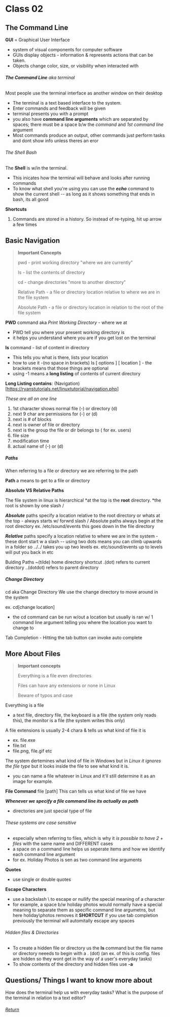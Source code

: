 # Class 02
## The Command Line

**GUI** = Graphical User Interface
* system of visual components for computer software
* GUIs display objects - information & represents actions that can be taken.
* Objects change color, size, or visibility when interacted with 

###### **The Command Line** aka *terminal*

Most people use the terminal interface as another window on their desktop

* The terminal is a text based interface to the system. 
* Enter commands and feedback will be given
* terminal presents you with a prompt 
* you also have **command line arguments** which are separated by spaces; there must be a space b/w the *command* and *1st command line* argument
* Most commands produce an output, other commands just perform tasks and dont show info unless theres an eror

###### The Shell Bash

The **Shell** is w/in the terminal. 
* This inicates how the terminal will behave and looks after running commands
* To know what shell you're using you can use the ***echo*** command to show the current shell -- as long as it shows something that ends in bash, its all good

**Shortcuts** 
1. Commands are stored in a history. So instead of re-typing, hit up arrow a few times



## Basic Navigation

> **Important Concepts**
>
> pwd - print working directory "where we are currently"
>
> Is - list the contents of directory
>
> cd - change directories "more to another directory" 
>
> Relative Path - a file or directory location relative to where we are in the file system
>
> Absolute Path - a file or directory location in relation to the root of the file system



**PWD** command aka *Print Working Directory* - where we at 

* PWD  tell you where your present working directory is 
* it helps you understand where you are if you get lost on the terminal

**Is** command - list of content in directory 

* This tells you what is there, lists your location
* how to use it -(no space in brackets) Is [ options ] [ location ] - the brackets means that those things are optional 
* using -1 means a **long listing** of contents of current directory

**Long Listing contains**: (Navigation)[https://ryanstutorials.net/linuxtutorial/navigation.php]

*These are all on one line*

1. 1st character shows normal file (-) or directory (d)
2. next 9 char are permissions for (-) or (d)
3. next is # of blocks
4. next is owner of file or directory
5. next is the group the file or dir belongs to ( for ex. users)
6. file size
7. modification time
8. actual name of (-) or (d)

##### Paths

When referring to a file or directory we are referring to the path 

**Path** a means to get to a file or directory 

**Absolute VS Relative Paths** 

The file system in linux is hierarchical
*at the top is the **root** directory. 
*the root is shown by one slash / 

***Absolute*** paths specify a location relative to the root directory or whats at the top - always starts w/ forwrd slash /  Absolute paths always begin at the root directory
ex.    /etc/sound/events this goes down in the file directory

***Relative*** paths specify a location relative to where we are in the system - these dont start w a slash -- using two dots means you can climb upwards in a folder so ../../  takes you up two levels 
ex. etc/sound/events up to levels will put you back in etc

Bulding Paths
~(tilde) home directory shortcut
.(dot) refers to current directory
..(dotdot) refers to parent directory

##### Change Directory

cd aka Change Directory
We use the change directory to move around in the system

ex. cd[change location]
* the cd command can be run w/out a location but usually is ran w/ 1 command line argument telling you where the location you want to change to 

Tab Completion - Hitting the tab button can invoke auto complete 

## More About Files

> **Important concepts** 
>
> Everything is a file even directories
>
> Files can have any extensions or none in Linux
>
> Beware of typos and case

Everything is a file 
* a text file, directory file, the keyboard is a file (the system only reads this), the monitor is a file (the system writes this only)

A file extensions is usually 2-4 chara & tells us what kind of file it is
* ex. file.exe
* file.txt
* file.png, file.gif etc

The system dertemines what kind of file in Windows but in *Linux it ignores the file type* but it looks inside the file to see what kind it is.
* you can name a file whatever in Linux and it'll still determine it as an image for example.

**File Command** file [path]
This can tells us what kind of file we have 

***Whenever we specify a file command line its actually as path*** 
* directories are just special type of file

###### These systems are case sensitive
* especially when referring to files, which is why it *is possible to have 2 + files* with the same name and DIFFERENT cases
* a space on a command line helps us seperate items and how we identify each command line argument
* for ex. Holiday Photos is sen as two command line arguments

**Quotes**
* use single or double quotes

**Escape Characters**
* use a backslash \ to escape or nullify the special meaning of a character 
* for example,  a space b/w holiday photos would normally have a special meaning to separate them as specific command line argumetns, but here holiday\photos removes it
**SHORTCUT** if you use tab completion previously the terminal will automitally escape any spaces

###### Hidden files & Directories 
* To create a hidden file or directory us the **Is** command but the file name or directory neeeds to begin with a . (dot) 
 (an ex. of this is config. files are hidden so they wont get in the way of a user's everyday tasks)
* To show contents of the directory and hidden files use **-a**










## Questions/ Things I want to know more about
How does the terminal help us with everyday tasks?
What is the purpose of the terminal in relation to a text editor?

###### [Return](/Reading-Notes/102/) 